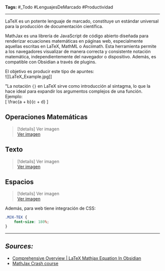 **Tags:** #_Todo 
#LenguajesDeMarcado #Productividad
- - -
LaTeX es un potente lenguaje de marcado, constituye un estándar universal para la producción de documentación científica. 

MathJax es una librería de JavaScript de código abierto diseñada para renderizar ecuaciones matemáticas en páginas web, especialmente aquellas escritas en LaTeX, MathML o Asciimath. Esta herramienta permite a los navegadores visualizar de manera correcta y consistente notación matemática, independientemente del navegador o dispositivo. Además, es compatible con Obsidian a través de plugins.

El objetivo es producir este tipo de apuntes:  
![[LaTeX_Example.jpg]]

"La notación `{}` en LaTeX sirve como introducción al sintagma, lo que la hace ideal para expandir los argumentos complejos de una función. Ejemplo:  
\[
\frac{a + b}{c + d}
\]

## Operaciones Matemáticas  
> [!details] Ver imagen  
> [Ver imagen](LaTeX_Operaciones.jpg)  

## Texto  
> [!details] Ver imagen  
> [Ver imagen](LaTeX_Texto.jpg)  

## Espacios  
> [!details] Ver imagen  
> [Ver imagen](LaTeX_Espacios.jpg)  

Además, para web tiene integración de CSS:
```css
.MJX-TEX {
	font-size: 180%;
}
```

- - - 
## ***Sources:***
- [Comprehensive Overview | LaTeX Mathjax Equation In Obsidian](https://www.youtube.com/watch?v=FA0z7oR7OWc)
- [MathJax Crash course](https://www.youtube.com/watch?v=Wdc-MA2M8Xg)